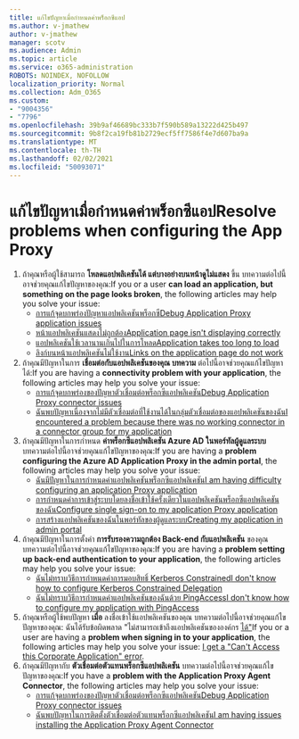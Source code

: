 ```yaml
---
title: แก้ไขปัญหาเมื่อกําหนดค่าพร็อกซีแอป
ms.author: v-jmathew
author: v-jmathew
manager: scotv
ms.audience: Admin
ms.topic: article
ms.service: o365-administration
ROBOTS: NOINDEX, NOFOLLOW
localization_priority: Normal
ms.collection: Adm_O365
ms.custom:
- "9004356"
- "7796"
ms.openlocfilehash: 39b9af46689bc333b7f590b589a13222d425b497
ms.sourcegitcommit: 9b8f2ca19fb81b2729ecf5ff7586f4e7d607ba9a
ms.translationtype: MT
ms.contentlocale: th-TH
ms.lasthandoff: 02/02/2021
ms.locfileid: "50093071"
---
```

# <a name="resolve-problems-when-configuring-the-app-proxy"></a><span data-ttu-id="eb26c-102">แก้ไขปัญหาเมื่อกําหนดค่าพร็อกซีแอป</span><span class="sxs-lookup"><span data-stu-id="eb26c-102">Resolve problems when configuring the App Proxy</span></span>

1. <span data-ttu-id="eb26c-103">ถ้าคุณหรือผู้ใช้สามารถ **โหลดแอปพลิเคชันได้ แต่บางอย่างบนหน้าดูไม่แสดง** ขึ้น บทความต่อไปนี้อาจช่วยคุณแก้ไขปัญหาของคุณ:</span><span class="sxs-lookup"><span data-stu-id="eb26c-103">If you or a user **can load an application, but something on the page looks broken**, the following articles may help you solve your issue:</span></span>
    - [<span data-ttu-id="eb26c-104">การแก้จุดบกพร่องปัญหาแอปพลิเคชันพร็อกซี</span><span class="sxs-lookup"><span data-stu-id="eb26c-104">Debug Application Proxy application issues</span></span>](https://docs.microsoft.com/azure/active-directory/manage-apps/application-proxy-debug-apps)
    - [<span data-ttu-id="eb26c-105">หน้าแอปพลิเคชันแสดงไม่ถูกต้อง</span><span class="sxs-lookup"><span data-stu-id="eb26c-105">Application page isn't displaying correctly</span></span>](https://docs.microsoft.com/azure/active-directory/application-proxy-page-appearance-broken-problem)
    - [<span data-ttu-id="eb26c-106">แอปพลิเคชันใช้เวลานานเกินไปในการโหลด</span><span class="sxs-lookup"><span data-stu-id="eb26c-106">Application takes too long to load</span></span>](https://docs.microsoft.com/azure/active-directory/application-proxy-page-load-speed-problem)
    - [<span data-ttu-id="eb26c-107">ลิงก์บนหน้าแอปพลิเคชันไม่ใช้งาน</span><span class="sxs-lookup"><span data-stu-id="eb26c-107">Links on the application page do not work</span></span>](https://docs.microsoft.com/azure/active-directory/application-proxy-page-links-broken-problem)
2. <span data-ttu-id="eb26c-108">ถ้าคุณมีปัญหาในการ **เชื่อมต่อกับแอปพลิเคชันของคุณ บทความ** ต่อไปนี้อาจช่วยคุณแก้ไขปัญหาได้:</span><span class="sxs-lookup"><span data-stu-id="eb26c-108">If you are having a **connectivity problem with your application**, the following articles may help you solve your issue:</span></span>
    - [<span data-ttu-id="eb26c-109">การแก้จุดบกพร่องของปัญหาตัวเชื่อมต่อพร็อกซีแอปพลิเคชัน</span><span class="sxs-lookup"><span data-stu-id="eb26c-109">Debug Application Proxy connector issues</span></span>](https://docs.microsoft.com/azure/active-directory/manage-apps/application-proxy-debug-connectors)
    - [<span data-ttu-id="eb26c-110">ฉันพบปัญหาเนื่องจากไม่มีตัวเชื่อมต่อที่ใช้งานได้ในกลุ่มตัวเชื่อมต่อของแอปพลิเคชันของฉัน</span><span class="sxs-lookup"><span data-stu-id="eb26c-110">I encountered a problem because there was no working connector in a connector group for my application</span></span>](https://docs.microsoft.com/azure/active-directory/application-proxy-connectivity-no-working-connector)
3. <span data-ttu-id="eb26c-111">ถ้าคุณมีปัญหาในการกําหนด **ค่าพร็อกซีแอปพลิเคชัน Azure AD ในพอร์ทัลผู้ดูแลระบบ** บทความต่อไปนี้อาจช่วยคุณแก้ไขปัญหาของคุณ:</span><span class="sxs-lookup"><span data-stu-id="eb26c-111">If you are having a **problem configuring the Azure AD Application Proxy in the admin portal**, the following articles may help you solve your issue:</span></span>
    - [<span data-ttu-id="eb26c-112">ฉันมีปัญหาในการกําหนดค่าแอปพลิเคชันพร็อกซีแอปพลิเคชัน</span><span class="sxs-lookup"><span data-stu-id="eb26c-112">I am having difficulty configuring an application Proxy application</span></span>](https://docs.microsoft.com/azure/active-directory/application-proxy-config-how-to)
    - [<span data-ttu-id="eb26c-113">การกําหนดค่าการเข้าสู่ระบบโดยลงชื่อเข้าใช้ครั้งเดียวในแอปพลิเคชันพร็อกซีแอปพลิเคชันของฉัน</span><span class="sxs-lookup"><span data-stu-id="eb26c-113">Configure single sign-on to my application Proxy application</span></span>](https://docs.microsoft.com/azure/active-directory/application-proxy-config-sso-how-to)
    - [<span data-ttu-id="eb26c-114">การสร้างแอปพลิเคชันของฉันในพอร์ทัลของผู้ดูแลระบบ</span><span class="sxs-lookup"><span data-stu-id="eb26c-114">Creating my application in admin portal</span></span>](https://docs.microsoft.com/azure/active-directory/application-proxy-config-problem)
4. <span data-ttu-id="eb26c-115">ถ้าคุณมีปัญหาในการตั้งค่า **การรับรองความถูกต้อง Back-end กับแอปพลิเคชัน** ของคุณ บทความต่อไปนี้อาจช่วยคุณแก้ไขปัญหาของคุณ:</span><span class="sxs-lookup"><span data-stu-id="eb26c-115">If you are having a **problem setting up back-end authentication to your application**, the following articles may help you solve your issue:</span></span>
    - [<span data-ttu-id="eb26c-116">ฉันไม่ทราบวิธีการกําหนดค่าการมอบสิทธิ์ Kerberos Constrained</span><span class="sxs-lookup"><span data-stu-id="eb26c-116">I don't know how to configure Kerberos Constrained Delegation</span></span>](https://docs.microsoft.com/azure/active-directory/application-proxy-back-end-kerberos-constrained-delegation-how-to)
    - [<span data-ttu-id="eb26c-117">ฉันไม่ทราบวิธีการกําหนดค่าแอปพลิเคชันของฉันด้วย PingAccess</span><span class="sxs-lookup"><span data-stu-id="eb26c-117">I don't know how to configure my application with PingAccess</span></span>](https://docs.microsoft.com/azure/active-directory/application-proxy-back-end-ping-access-how-to)
5. <span data-ttu-id="eb26c-118">ถ้าคุณหรือผู้ใช้พบปัญหา **เมื่อ** ลงชื่อเข้าใช้แอปพลิเคชันของคุณ บทความต่อไปนี้อาจช่วยคุณแก้ไขปัญหาของคุณ: ฉันได้รับข้อผิดพลาด "ไม่สามารถเข้าถึงแอปพลิเคชันขององค์กร [ได้"](https://docs.microsoft.com/azure/active-directory/application-proxy-sign-in-bad-gateway-timeout-error)</span><span class="sxs-lookup"><span data-stu-id="eb26c-118">If you or a user are having a **problem when signing in to your application**, the following articles may help you solve your issue: [I get a "Can't Access this Corporate Application" error](https://docs.microsoft.com/azure/active-directory/application-proxy-sign-in-bad-gateway-timeout-error).</span></span>
6. <span data-ttu-id="eb26c-119">ถ้าคุณมีปัญหากับ **ตัวเชื่อมต่อตัวแทนพร็อกซีแอปพลิเคชัน** บทความต่อไปนี้อาจช่วยคุณแก้ไขปัญหาของคุณ:</span><span class="sxs-lookup"><span data-stu-id="eb26c-119">If you have a **problem with the Application Proxy Agent Connector**, the following articles may help you solve your issue:</span></span>
    - [<span data-ttu-id="eb26c-120">การแก้จุดบกพร่องของปัญหาตัวเชื่อมต่อพร็อกซีแอปพลิเคชัน</span><span class="sxs-lookup"><span data-stu-id="eb26c-120">Debug Application Proxy connector issues</span></span>](https://docs.microsoft.com/azure/active-directory/manage-apps/application-proxy-debug-connectors)
    - [<span data-ttu-id="eb26c-121">ฉันพบปัญหาในการติดตั้งตัวเชื่อมต่อตัวแทนพร็อกซีแอปพลิเคชัน</span><span class="sxs-lookup"><span data-stu-id="eb26c-121">I am having issues installing the Application Proxy Agent Connector</span></span>](https://docs.microsoft.com/azure/active-directory/application-proxy-connector-installation-problem)
